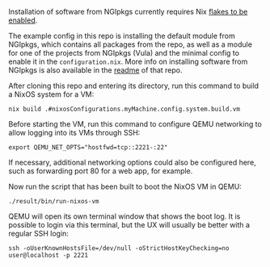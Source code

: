 Installation of software from NGIpkgs currently requires Nix [flakes to be enabled](https://nixos.wiki/wiki/Flakes).

The example config in this repo is installing the default module from NGIpkgs, which contains all packages from the repo, as well as a module for one of the projects from NGIpkgs (Vula) and the minimal config to enable it in the `configuration.nix`. More info on installing software from NGIpkgs is also available in the [readme](https://github.com/ngi-nix/ngipkgs?tab=readme-ov-file#ngipkgs) of that repo.

After cloning this repo and entering its directory, run this command to build a NixOS system for a VM:
```
nix build .#nixosConfigurations.myMachine.config.system.build.vm
```

Before starting the VM, run this command to configure QEMU networking to allow logging into its VMs through SSH:
```
export QEMU_NET_OPTS="hostfwd=tcp::2221-:22"
```

If necessary, additional networking options could also be configured here, such as forwarding port 80 for a web app, for example.

Now run the script that has been built to boot the NixOS VM in QEMU:
```
./result/bin/run-nixos-vm
```

QEMU will open its own terminal window that shows the boot log. It is possible to login via this terminal, but the UX will usually be better with a regular SSH login:
```
ssh -oUserKnownHostsFile=/dev/null -oStrictHostKeyChecking=no user@localhost -p 2221
```
